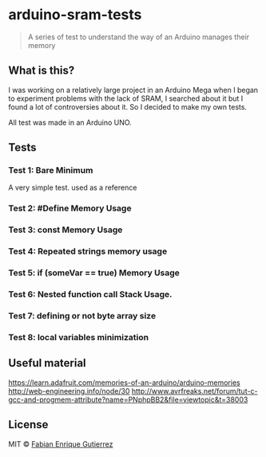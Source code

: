 # arduino-sram-tests

> A series of test to understand the way of an Arduino manages their memory

## What is this?
I was working on a relatively large project in an Arduino Mega when I began to experiment problems with the lack of SRAM, I searched about it but I found a lot of controversies about it. So I decided to make my own tests.

All test was made in an Arduino UNO.

## Tests
### Test 1: Bare Minimum
A very simple test. used as a reference

### Test 2: #Define Memory Usage

### Test 3: const Memory Usage

### Test 4: Repeated strings memory usage

### Test 5: if (someVar == true) Memory Usage

### Test 6: Nested function call Stack Usage.

### Test 7: defining or not byte array size
###  Test 8: local variables minimization
## Useful material
https://learn.adafruit.com/memories-of-an-arduino/arduino-memories
http://web-engineering.info/node/30
http://www.avrfreaks.net/forum/tut-c-gcc-and-progmem-attribute?name=PNphpBB2&file=viewtopic&t=38003
## License

MIT © [Fabian Enrique Gutierrez](http://fabiangutierrez.co)
